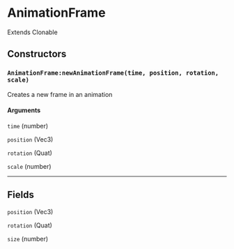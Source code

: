 # AnimationFrame
Extends Clonable


## Constructors
### `AnimationFrame:newAnimationFrame(time, position, rotation, scale)`
Creates a new frame in an animation
#### Arguments
`time` (number) 

`position` (Vec3) 

`rotation` (Quat) 

`scale` (number) 


_________________

## Fields
`position` (Vec3) 

`rotation` (Quat) 

`size` (number) 
